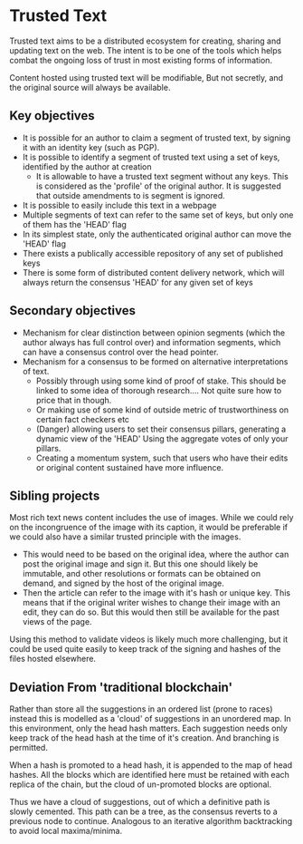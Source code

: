 # Trusted Text

Trusted text aims to be a distributed ecosystem for creating, sharing and updating text on the web. The intent is to be one of the tools which helps combat the ongoing loss of trust in most existing forms of information. 

Content hosted using trusted text will be modifiable, But not secretly, and the original source will always be available.

## Key objectives

* It is possible for an author to claim a segment of trusted text, by signing it with an identity key (such as PGP). 
* It is possible to identify a segment of trusted text using a set of keys, identified by the author at creation
    - It is allowable to have a trusted text segment without any keys. This is considered as the 'profile' of the original author. It is suggested that outside amendments to is segment is ignored.
* It is possible to easily include this text in a webpage
* Multiple segments of text can refer to the same set of keys, but only one of them has the 'HEAD' flag
* In its simplest state, only the authenticated original author can move the 'HEAD' flag
* There exists a publically accessible repository of any set of published keys
* There is some form of distributed content delivery network, which will always return the consensus 'HEAD' for any given set of keys 

## Secondary objectives

* Mechanism for clear distinction between opinion segments (which the author always has full control over) and information segments, which can have a consensus control over the head pointer.
* Mechanism for a consensus to be formed on alternative interpretations of text. 
    - Possibly through using some kind of proof of stake. This should be linked to some idea of thorough research.... Not quite sure how to price that in though.
    - Or making use of some kind of outside metric of trustworthiness on certain fact checkers etc
    - (Danger) allowing users to set their consensus pillars, generating a dynamic view of the 'HEAD' Using the aggregate votes of only your pillars. 
    - Creating a momentum system, such that users who have their edits or original content sustained have more influence.       


## Sibling projects

Most rich text news content includes the use of images. While we could rely on the incongruence of the image with its caption, it would be preferable if we could also have a similar trusted principle with the images.

* This would need to be based on the original idea, where the author can post the original image and sign it. But this one should likely be immutable, and other resolutions or formats can be obtained on demand, and signed by the host of the original image. 
* Then the article can refer to the image with it's hash or unique key. This means that if the original writer wishes to change their image with an edit, they can do so. But this would then still be available for the past views of the page.


Using this method to validate videos is likely much more challenging, but it could be used quite easily to keep track of the signing and hashes of the files hosted elsewhere. 


## Deviation From 'traditional blockchain' 

Rather than store all the suggestions in an ordered list (prone to races) instead this is modelled as a 'cloud' of suggestions in an unordered map. In this environment, only the head hash matters. Each suggestion needs only keep track of the head hash at the time of it's creation. And branching is permitted. 

When a hash is promoted to a head hash, it is appended to the map of head hashes. All the blocks which are identified here must be retained with each replica of the chain, but the cloud of un-promoted blocks are optional. 

Thus we have a cloud of suggestions, out of which a definitive path is slowly cemented. This path can be a tree, as the consensus reverts to a previous node to continue. Analogous to an iterative algorithm backtracking to avoid local maxima/minima.